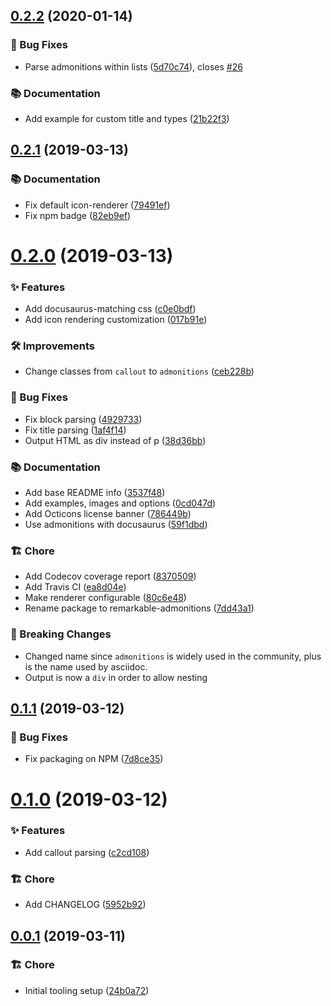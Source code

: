 ## [0.2.2](https://github.com/favoloso/remarkable-admonitions/compare/v0.2.1...v0.2.2) (2020-01-14)


### 🐛 Bug Fixes

* Parse admonitions within lists ([5d70c74](https://github.com/favoloso/remarkable-admonitions/commit/5d70c74)), closes [#26](https://github.com/favoloso/remarkable-admonitions/issues/26)


### 📚 Documentation

* Add example for custom title and types ([21b22f3](https://github.com/favoloso/remarkable-admonitions/commit/21b22f3))


## [0.2.1](https://github.com/favoloso/remarkable-admonitions/compare/v0.2.0...v0.2.1) (2019-03-13)


### 📚 Documentation

* Fix default icon-renderer ([79491ef](https://github.com/favoloso/remarkable-admonitions/commit/79491ef))
* Fix npm badge ([82eb9ef](https://github.com/favoloso/remarkable-admonitions/commit/82eb9ef))


# [0.2.0](https://github.com/favoloso/remarkable-admonitions/compare/v0.1.1...v0.2.0) (2019-03-13)


### ✨ Features

* Add docusaurus-matching css ([c0e0bdf](https://github.com/favoloso/remarkable-admonitions/commit/c0e0bdf))
* Add icon rendering customization ([017b91e](https://github.com/favoloso/remarkable-admonitions/commit/017b91e))


### 🛠 Improvements

* Change classes from `callout` to `admonitions` ([ceb228b](https://github.com/favoloso/remarkable-admonitions/commit/ceb228b))


### 🐛 Bug Fixes

* Fix block parsing ([4929733](https://github.com/favoloso/remarkable-admonitions/commit/4929733))
* Fix title parsing ([1af4f14](https://github.com/favoloso/remarkable-admonitions/commit/1af4f14))
* Output HTML as div instead of p ([38d36bb](https://github.com/favoloso/remarkable-admonitions/commit/38d36bb))


### 📚 Documentation

* Add base README info ([3537f48](https://github.com/favoloso/remarkable-admonitions/commit/3537f48))
* Add examples, images and options ([0cd047d](https://github.com/favoloso/remarkable-admonitions/commit/0cd047d))
* Add Octicons license banner ([786449b](https://github.com/favoloso/remarkable-admonitions/commit/786449b))
* Use admonitions with docusaurus ([59f1dbd](https://github.com/favoloso/remarkable-admonitions/commit/59f1dbd))


### 🏗 Chore

* Add Codecov coverage report ([8370509](https://github.com/favoloso/remarkable-admonitions/commit/8370509))
* Add Travis CI ([ea8d04e](https://github.com/favoloso/remarkable-admonitions/commit/ea8d04e))
* Make renderer configurable ([80c6e48](https://github.com/favoloso/remarkable-admonitions/commit/80c6e48))
* Rename package to remarkable-admonitions ([7dd43a1](https://github.com/favoloso/remarkable-admonitions/commit/7dd43a1))


### 🚨 Breaking Changes

* Changed name since `admonitions` is widely used in the community, plus is the name used by asciidoc.
* Output is now a `div` in order to allow nesting


## [0.1.1](https://github.com/favoloso/remarkable-callout/compare/v0.1.0...v0.1.1) (2019-03-12)


### 🐛 Bug Fixes

* Fix packaging on NPM ([7d8ce35](https://github.com/favoloso/remarkable-callout/commit/7d8ce35))


# [0.1.0](https://github.com/favoloso/remarkable-callout/compare/v0.0.1...v0.1.0) (2019-03-12)


### ✨ Features

* Add callout parsing ([c2cd108](https://github.com/favoloso/remarkable-callout/commit/c2cd108))


### 🏗 Chore

* Add CHANGELOG ([5952b92](https://github.com/favoloso/remarkable-callout/commit/5952b92))


## [0.0.1](https://github.com/favoloso/remarkable-callout/compare/24b0a72...v0.0.1) (2019-03-11)

### 🏗 Chore

- Initial tooling setup ([24b0a72](https://github.com/favoloso/remarkable-callout/commit/24b0a72))
